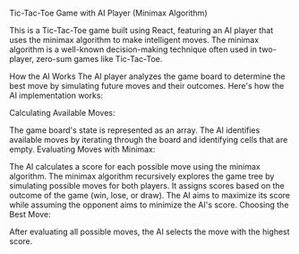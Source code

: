 
Tic-Tac-Toe Game with AI Player (Minimax Algorithm)


This is a Tic-Tac-Toe game built using React, featuring an AI player that uses the minimax algorithm to make intelligent moves. The minimax algorithm is a well-known decision-making technique often used in two-player, zero-sum games like Tic-Tac-Toe.

How the AI Works
The AI player analyzes the game board to determine the best move by simulating future moves and their outcomes. Here's how the AI implementation works:

Calculating Available Moves:

The game board's state is represented as an array.
The AI identifies available moves by iterating through the board and identifying cells that are empty.
Evaluating Moves with Minimax:

The AI calculates a score for each possible move using the minimax algorithm.
The minimax algorithm recursively explores the game tree by simulating possible moves for both players.
It assigns scores based on the outcome of the game (win, lose, or draw).
The AI aims to maximize its score while assuming the opponent aims to minimize the AI's score.
Choosing the Best Move:

After evaluating all possible moves, the AI selects the move with the highest score.